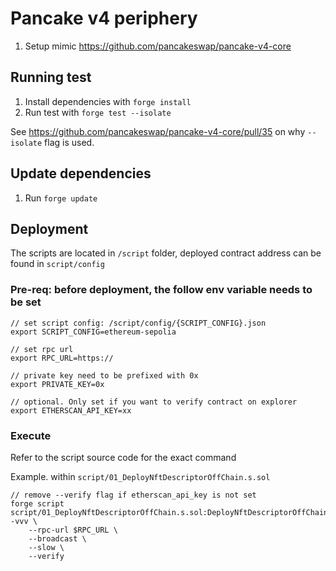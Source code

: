 # Pancake v4 periphery

1. Setup mimic https://github.com/pancakeswap/pancake-v4-core

## Running test

1. Install dependencies with `forge install`
2. Run test with `forge test --isolate`

See https://github.com/pancakeswap/pancake-v4-core/pull/35 on why `--isolate` flag is used.

## Update dependencies

1. Run `forge update`

## Deployment

The scripts are located in `/script` folder, deployed contract address can be found in `script/config`

### Pre-req: before deployment, the follow env variable needs to be set
```
// set script config: /script/config/{SCRIPT_CONFIG}.json
export SCRIPT_CONFIG=ethereum-sepolia

// set rpc url
export RPC_URL=https://

// private key need to be prefixed with 0x
export PRIVATE_KEY=0x

// optional. Only set if you want to verify contract on explorer
export ETHERSCAN_API_KEY=xx
```

### Execute

Refer to the script source code for the exact command

Example. within `script/01_DeployNftDescriptorOffChain.s.sol`
```
// remove --verify flag if etherscan_api_key is not set
forge script script/01_DeployNftDescriptorOffChain.s.sol:DeployNftDescriptorOffChainScript -vvv \
    --rpc-url $RPC_URL \
    --broadcast \
    --slow \
    --verify
```
